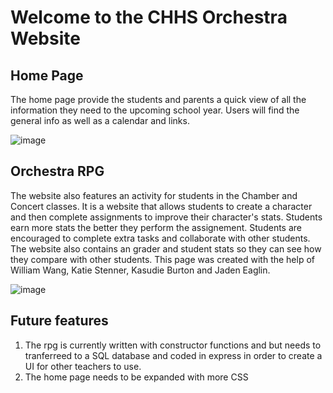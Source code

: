 # Welcome to the CHHS Orchestra Website

## Home Page

The home page provide the students and parents a quick view of all the information they need to the upcoming school year. Users will find the general info as well as a calendar and links.

![image](https://user-images.githubusercontent.com/63308516/91046748-fb534a80-e5e6-11ea-9de9-d1462ba92bb9.png)




## Orchestra RPG
The website also features an activity for students in the Chamber and Concert classes. It is a website that allows students to create a character and then complete assignments to improve their character's stats. Students earn more stats the better they perform the assignement. Students are encouraged to complete extra tasks and collaborate with other students. The website also contains an grader and student stats so they can see how they compare with other students. This page was created with the help of William Wang, Katie Stenner, Kasudie Burton and Jaden Eaglin. 

![image](https://user-images.githubusercontent.com/63308516/91046861-29388f00-e5e7-11ea-91de-8a7aa69cc2a3.png)





## Future features
1. The rpg is currently written with constructor functions and but needs to tranferreed to a SQL database and coded in express in order to create a UI for other teachers to use.
2. The home page needs to be expanded with more CSS

